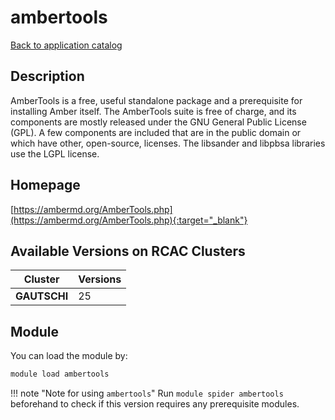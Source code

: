 # ambertools

[Back to application catalog](../app_catalog.md)

## Description

AmberTools is a free, useful standalone package and a prerequisite for installing Amber itself. The AmberTools suite is free of charge, and its components are mostly released under the GNU General Public License (GPL). A few components are included that are in the public domain or which have other, open-source, licenses. The libsander and libpbsa libraries use the LGPL license.

## Homepage

[https://ambermd.org/AmberTools.php](https://ambermd.org/AmberTools.php){:target="_blank"}

## Available Versions on RCAC Clusters

|Cluster|Versions|
|---|---|
**GAUTSCHI**|25

## Module

You can load the module by:

```bash
module load ambertools
```

!!! note "Note for using `ambertools`"
    Run `module spider ambertools` beforehand to check if this version requires any prerequisite modules.
